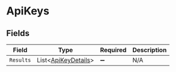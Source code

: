 # ApiKeys


## Fields

| Field                                                       | Type                                                        | Required                                                    | Description                                                 |
| ----------------------------------------------------------- | ----------------------------------------------------------- | ----------------------------------------------------------- | ----------------------------------------------------------- |
| `Results`                                                   | List<[ApiKeyDetails](../../Models/Shared/ApiKeyDetails.md)> | :heavy_minus_sign:                                          | N/A                                                         |